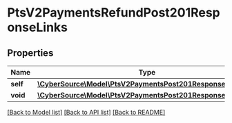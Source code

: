 # PtsV2PaymentsRefundPost201ResponseLinks

## Properties
Name | Type | Description | Notes
------------ | ------------- | ------------- | -------------
**self** | [**\CyberSource\Model\PtsV2PaymentsPost201ResponseLinksSelf**](PtsV2PaymentsPost201ResponseLinksSelf.md) |  | [optional] 
**void** | [**\CyberSource\Model\PtsV2PaymentsPost201ResponseLinksSelf**](PtsV2PaymentsPost201ResponseLinksSelf.md) |  | [optional] 

[[Back to Model list]](../README.md#documentation-for-models) [[Back to API list]](../README.md#documentation-for-api-endpoints) [[Back to README]](../README.md)


